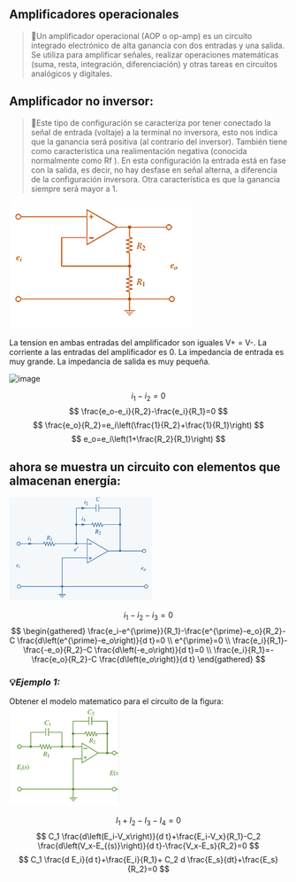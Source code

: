 ## Amplificadores operacionales
>🔑Un amplificador operacional (AOP o op-amp) es un circuito integrado electrónico de alta ganancia con dos entradas y una salida. Se utiliza para amplificar señales, realizar operaciones matemáticas (suma, resta, integración, diferenciación) y otras tareas en circuitos analógicos y digitales.


## Amplificador no inversor:

>🔑Este tipo de configuración se caracteriza por tener conectado la señal de entrada (voltaje) a la terminal no inversora, esto nos indica que la ganancia será positiva (al contrario del inversor). También tiene como característica una realimentación negativa (conocida normalmente como Rf ). En esta configuración la entrada está en fase con la salida, es decir, no hay desfase en señal alterna, a diferencia de la configuración inversora. Otra característica es que la ganancia siempre será mayor a 1.

![image](Imagenes/m.png) 

La tension en ambas entradas del amplificador son iguales V+ = V-.
La corriente a las entradas del amplificador es 0.
La impedancia de entrada es muy grande.
La impedancia de salida es muy pequeña.

![image](Imagenes/ñ.png) 

$$ i_1-i_2=0 $$
$$ \frac{e_o-e_i}{R_2}-\frac{e_i}{R_1}=0 $$
$$ \frac{e_o}{R_2}=e_i\left(\frac{1}{R_2}+\frac{1}{R_1}\right) $$
$$ e_o=e_i\left(1+\frac{R_2}{R_1}\right) $$

## ahora se muestra un circuito con elementos que almacenan energía:<br>

![image](Imagenes/o.png) 

$$
i_1-i_2-i_3=0
$$
$$
\begin{gathered}
\frac{e_i-e^{\prime}}{R_1}-\frac{e^{\prime}-e_o}{R_2}-C \frac{d\left(e^{\prime}-e_o\right)}{d t}=0 \\
e^{\prime}=0 \\
\frac{e_i}{R_1}-\frac{-e_o}{R_2}-C \frac{d\left(-e_o\right)}{d t}=0 \\
\frac{e_i}{R_1}=-\frac{e_o}{R_2}-C \frac{d\left(e_o\right)}{d t}
\end{gathered}
$$

### 💡*Ejemplo 1:*
Obtener el modelo matematico para el circuito de la figura:<br>
![image](Imagenes/p.png) 

$$ I_1+I_2-I_3-I_4=0 $$
$$ C_1 \frac{d\left(E_i-V_x\right)}{d t}+\frac{E_i-V_x}{R_1}-C_2 \frac{d\left(V_x-E_{(s)}\right)}{d t}-\frac{V_x-E_s}{R_2}=0 $$
$$ C_1 \frac{d E_i}{d t}+\frac{E_i}{R_1}+ C_2 d \frac{E_s}{dt}+\frac{E_s}{R_2}=0 $$






